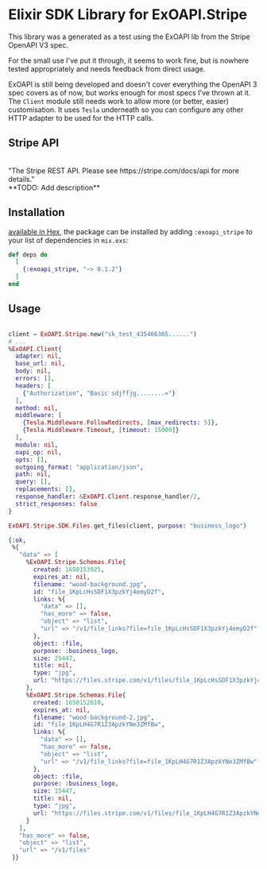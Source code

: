 # Elixir SDK Library for ExOAPI.Stripe

This library was a generated as a test using the ExOAPI lib from the Stripe OpenAPI V3 spec.

For the small use I've put it through, it seems to work fine, but is nowhere tested appropriately and needs feedback from direct usage.

ExOAPI is still being developed and doesn't cover everything the OpenAPI 3 spec covers as of now, but works enough for most specs I've thrown at it. The `Client` module still needs work to allow more (or better, easier) customisation. It uses `Tesla` underneath so you can configure any other HTTP adapter to be used for the HTTP calls.

## Stripe API
<br/>
"The Stripe REST API. Please see https://stripe.com/docs/api for more details."
<br/>
**TODO: Add description**

## Installation

[available in Hex](https://hex.pm/docs/publish), the package can be installed
by adding `:exoapi_stripe` to your list of dependencies in `mix.exs`:

```elixir
def deps do
  [
    {:exoapi_stripe, "~> 0.1.2"}
  ]
end
```

## Usage

```elixir

client = ExOAPI.Stripe.new("sk_test_435466365......")
# ...
%ExOAPI.Client{
  adapter: nil,
  base_url: nil,
  body: nil,
  errors: [],
  headers: [
    {"Authorization", "Basic sdjffjg........="}
  ],
  method: nil,
  middleware: [
    {Tesla.Middleware.FollowRedirects, [max_redirects: 5]},
    {Tesla.Middleware.Timeout, [timeout: 15000]}
  ],
  module: nil,
  oapi_op: nil,
  opts: [],
  outgoing_format: "application/json",
  path: nil,
  query: [],
  replacements: [],
  response_handler: &ExOAPI.Client.response_handler/2,
  strict_responses: false
}

ExOAPI.Stripe.SDK.Files.get_files(client, purpose: "business_logo")

{:ok,
 %{
   "data" => [
     %ExOAPI.Stripe.Schemas.File{
       created: 1650153925,
       expires_at: nil,
       filename: "wood-background.jpg",
       id: "file_1KpLcHsSDF1X3pzkYj4emyD2f",
       links: %{
         "data" => [],
         "has_more" => false,
         "object" => "list",
         "url" => "/v1/file_links?file=file_1KpLcHsSDF1X3pzkYj4emyD2f"
       },
       object: :file,
       purpose: :business_logo,
       size: 25447,
       title: nil,
       type: "jpg",
       url: "https://files.stripe.com/v1/files/file_1KpLcHsSDF1X3pzkYj4emyD2f/contents"
     },
     %ExOAPI.Stripe.Schemas.File{
       created: 1650152610,
       expires_at: nil,
       filename: "wood-background-2.jpg",
       id: "file_1KpLH4G7R1Z3ApzkYNe3ZMfBw",
       links: %{
         "data" => [],
         "has_more" => false,
         "object" => "list",
         "url" => "/v1/file_links?file=file_1KpLH4G7R1Z3ApzkYNe3ZMfBw"
       },
       object: :file,
       purpose: :business_logo,
       size: 15447,
       title: nil,
       type: "jpg",
       url: "https://files.stripe.com/v1/files/file_1KpLH4G7R1Z3ApzkYNe3ZMfBw/contents"
     }
   ],
   "has_more" => false,
   "object" => "list",
   "url" => "/v1/files"
 }}

```
